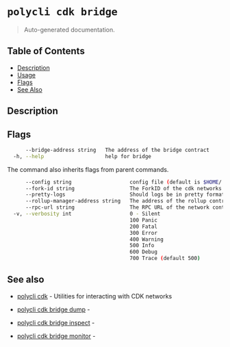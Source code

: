 # `polycli cdk bridge`

> Auto-generated documentation.

## Table of Contents

- [Description](#description)
- [Usage](#usage)
- [Flags](#flags)
- [See Also](#see-also)

## Description



## Flags

```bash
      --bridge-address string   The address of the bridge contract
  -h, --help                    help for bridge
```

The command also inherits flags from parent commands.

```bash
      --config string                   config file (default is $HOME/.polygon-cli.yaml)
      --fork-id string                  The ForkID of the cdk networks (default "12")
      --pretty-logs                     Should logs be in pretty format or JSON (default true)
      --rollup-manager-address string   The address of the rollup contract
      --rpc-url string                  The RPC URL of the network containing the CDK contracts (default "http://localhost:8545")
  -v, --verbosity int                   0 - Silent
                                        100 Panic
                                        200 Fatal
                                        300 Error
                                        400 Warning
                                        500 Info
                                        600 Debug
                                        700 Trace (default 500)
```

## See also

- [polycli cdk](polycli_cdk.md) - Utilities for interacting with CDK networks
- [polycli cdk bridge dump](polycli_cdk_bridge_dump.md) - 

- [polycli cdk bridge inspect](polycli_cdk_bridge_inspect.md) - 

- [polycli cdk bridge monitor](polycli_cdk_bridge_monitor.md) - 

